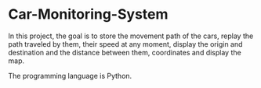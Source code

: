# Car-Monitoring-System

In this project, the goal is to store the movement path of the cars, replay the path traveled by them, their speed at any moment, display the origin and destination and the distance between them, coordinates and display the map.

The programming language is Python.
